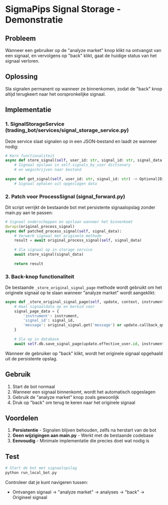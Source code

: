 # SigmaPips Signal Storage - Demonstratie

## Probleem
Wanneer een gebruiker op de "analyze market" knop klikt na ontvangst van een signaal, en vervolgens op "back" klikt, gaat de huidige status van het signaal verloren.

## Oplossing
Sla signalen permanent op wanneer ze binnenkomen, zodat de "back" knop altijd terugkeert naar het oorspronkelijke signaal.

## Implementatie

### 1. SignalStorageService (trading_bot/services/signal_storage_service.py)
Deze service slaat signalen op in een JSON-bestand en laadt ze wanneer nodig:

```python
# Kern functionaliteit
async def store_signal(self, user_id: str, signal_id: str, signal_data: Dict) -> None:
    # Signaal opslaan in self.signals_by_user dictionary
    # en wegschrijven naar bestand
    
async def get_signal(self, user_id: str, signal_id: str) -> Optional[Dict]:
    # Signaal ophalen uit opgeslagen data
```

### 2. Patch voor ProcessSignal (signal_forward.py)
Dit script verrijkt de bestaande bot met persistente signaalopslag zonder main.py aan te passen:

```python
# Signaal onderscheppen en opslaan wanneer het binnenkomt
@wraps(original_process_signal)
async def patched_process_signal(self, signal_data):
    # Verwerk signaal met originele methode
    result = await original_process_signal(self, signal_data)
    
    # Sla signaal op in storage service
    await store_signal(signal_data)
    
    return result
```

### 3. Back-knop functionaliteit
De bestaande `_store_original_signal_page` methode wordt gebruikt om het originele signaal op te slaan wanneer "analyze market" wordt aangeklikt:

```python
async def _store_original_signal_page(self, update, context, instrument, signal_id):
    # Haal signaaldata op en bereid voor
    signal_page_data = {
        'instrument': instrument,
        'signal_id': signal_id,
        'message': original_signal.get('message') or update.callback_query.message.text
    }
    
    # Sla op in database
    await self.db.save_signal_page(update.effective_user.id, instrument, signal_page_data)
```

Wanneer de gebruiker op "back" klikt, wordt het originele signaal opgehaald uit de persistente opslag.

## Gebruik

1. Start de bot normaal
2. Wanneer een signaal binnenkomt, wordt het automatisch opgeslagen
3. Gebruik de "analyze market" knop zoals gewoonlijk
4. Druk op "back" om terug te keren naar het originele signaal

## Voordelen

1. **Persistentie** - Signalen blijven behouden, zelfs na herstart van de bot
2. **Geen wijzigingen aan main.py** - Werkt met de bestaande codebase
3. **Eenvoudig** - Minimale implementatie die precies doet wat nodig is

## Test

```bash
# Start de bot met signaalopslag
python run_local_bot.py
```

Controleer dat je kunt navigeren tussen:
- Ontvangen signaal → "analyze market" → analyses → "back" → Origineel signaal 